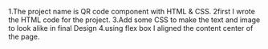 1.The project name is QR code component with HTML & CSS.
2first I wrote the HTML code for the project.
3.Add some CSS to make the text and image to look alike in final Design
4.using flex box I aligned the content center of the page.